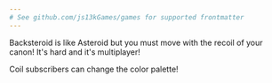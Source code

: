 ```yaml
---
# See github.com/js13kGames/games for supported frontmatter
---
```

Backsteroid is like Asteroid but you must move with the recoil of your canon!
It's hard and it's multiplayer!

Coil subscribers can change the color palette!